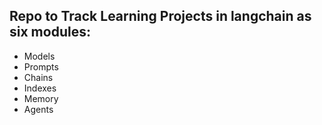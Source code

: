 ## Repo to Track Learning Projects in langchain as six modules:
- Models
- Prompts
- Chains
- Indexes
- Memory
- Agents

